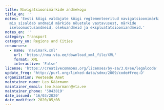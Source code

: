 ```yaml
---
title: Navigatsioonimärkide andmekogu
title_en: ''
notes: 'Eesti kõigi valdajate kõigi reglementeeritud navigatsioonimärkide andmestik,
  mis sisaldab andmeid märkide nõuetele vastavusest, märkide
  iseloomustusandmeid, olekuandmeid ja ekspluatatsiooniandmeid.'
notes_en: ''
category: Transport
category_en: Regions and Cities
resources:
  - name: 'navimark.xml'
    url: 'https://nma.vta.ee/download_xml_file/XML'
    format: XML
    interactive: 'False'
license: 'https://creativecommons.org/licenses/by-sa/3.0/ee/legalcode'
update_freq: 'http://purl.org/linked-data/sdmx/2009/code#freq-D'
organization: Veeteede Amet
maintainer_name: Leo Käärmann
maintainer_email: leo.kaarmann@vta.ee
maintainer_phone: '5043819'
date_issued: '16/03/2020'
date_modified: 2020/05/08
---
```

